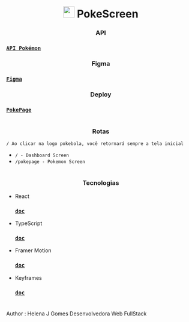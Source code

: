 <h1 align = "center">
	<img src="https://www.svgrepo.com/show/276264/pokeball-pokemon.svg" alt='' width='30px' height='30px'/>
	PokeScreen
</h1>

<h3 align = "center">
	API
</h3>

### [`API Pokémon`](https://pokeapi.co/docs/v2)

<h3 align = "center">
	Figma
</h3>

### [`Figma`](https://www.figma.com/file/WYsQclXV1S05fQgCDm49T1/Pokemon?node-id=0%3A1&t=bmHM0gX8gZA2RYR1-1)

<h3 align = "center">
	Deploy
</h3>

### [`PokePage`](https://pokescreen.vercel.app/)

#

<h3 align = "center">
	Rotas
</h3>

`/ Ao clicar na logo pokebola, você retornará sempre a tela inicial`

- `/ - Dashboard Screen`
- `/pokepage - Pokemon Screen`

#

<h3 align = "center">
	Tecnologias
</h3>

- React

  ### [`doc`](https://pt-br.reactjs.org/docs/getting-started.html)

- TypeScript

  ### [`doc`](https://www.typescriptlang.org/docs/)

- Framer Motion

  ### [`doc`](https://www.npmjs.com/package/framer-motion)

- Keyframes

  ### [`doc`](https://developer.mozilla.org/pt-BR/docs/Web/CSS/@keyframes)

#

Author : Helena J Gomes Desenvolvedora Web FullStack
